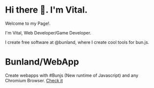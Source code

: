# Hi there 👋. I'm Vital.

Welcome to my Page!.

I'm Vital, Web Developer/Game Developer.

I create free software at @bunland, where I create cool tools for bun.js.

# Bunland/WebApp
Create webapps with #Bunjs (New runtime of Javascript) and any Chromium Browser. 
[Check it](https://github.com/Bunland/webapp)


<!--
**vitalspace/vitalspace** is a ✨ _special_ ✨ repository because its `README.md` (this file) appears on your GitHub profile.

Here are some ideas to get you started:

- 🔭 I’m currently working on ...
- 🌱 I’m currently learning ...
- 👯 I’m looking to collaborate on ...
- 🤔 I’m looking for help with ...
- 💬 Ask me about ...
- 📫 How to reach me: ...
- 😄 Pronouns: ...
- ⚡ Fun fact: ...
-->
